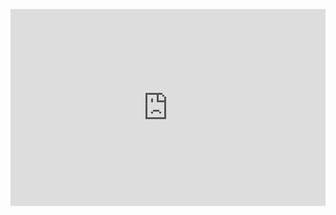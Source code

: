 <!DOCTYPE html>
<html lang="en">
<head>
    <style>
        .video-container {
            display: flex;
            justify-content: center;
            align-items: center;
            height: 100vh;
        }
        iframe {
            width: 560px;
            height: 315px;
            border: none;
        }
    </style>
</head>
<body>
    <div class="video-container">
        <iframe 
            src="https://www.youtube.com/embed/qv2nTtc8PIo" 
            allowfullscreen>
        </iframe>
    </div>
</body>
</html>
